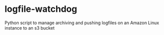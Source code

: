 # logfile-watchdog
Python script to manage archiving and pushing logfiles on an Amazon Linux instance to an s3 bucket
